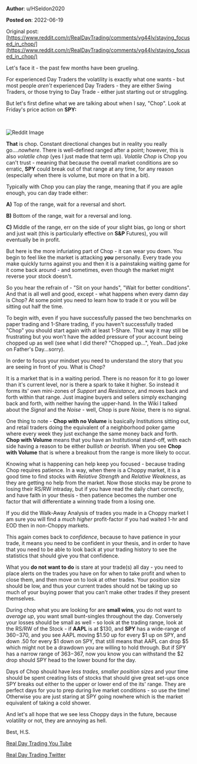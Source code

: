 **Author**: u/HSeldon2020

**Posted on**: 2022-06-19

Original post: [https://www.reddit.com/r/RealDayTrading/comments/vg44lv/staying_focused_in_chop/](https://www.reddit.com/r/RealDayTrading/comments/vg44lv/staying_focused_in_chop/)

Let's face it - the past few months have been grueling.

For experienced Day Traders the volatility is exactly what one wants - but most people *aren't* experienced Day Traders - they are either Swing Traders, or those trying to Day Trade - either just starting out or struggling.

But let's first define what we are talking about when I say, "Chop".  Look at Friday's price action on **SPY:**

&#x200B;

<img src="cache/images/7c98041003d5653b4383e5e319d98043.png" alt="Reddit Image">

**That** is chop.  Constant directional changes but in reality you really go....*nowhere*.  There is well-defined ranged after a point; however, this is also *volatile chop* (yes I just made that term up).  *Volatile Chop* is Chop you can't trust - meaning that because the overall market conditions are so erratic, **SPY** could break out of that range at any time, for any reason (especially when there is volume, but more on that in a bit).

Typically with Chop you can play the range, meaning that if you are agile enough, you can day trade either:

**A)** Top of the range, wait for a reversal and short.

**B)** Bottom of the range, wait for a reversal and long.

**C)** Middle of the range, err on the side of your slight bias, go long or short and just wait (this is particularly effective on **S&P** Futures), you will eventually be in profit.

But here is the more infuriating part of Chop - it can wear you down.  You begin to feel like the market is attacking ***you*** personally.  Every trade you make quickly turns against you and then it is a painstaking waiting game for it come back around - and sometimes, even though the market might reverse your stock doesn't.

So you hear the refrain of - "Sit on your hands", "Wait for better conditions".  And that is all well and good, except - what happens when every damn day is Chop?  At some point you need to learn how to trade it or you will be sitting out half the time.

To begin with, even if you have successfully passed the two benchmarks on paper trading and 1-Share trading, if you haven't successfully traded "Chop" you should start again with at least 1-Share.  That way it may still be frustrating but you won't have the added pressure of your account being chopped up as well (see what I did there? "Chopped up...", Yeah...Dad joke on Father's Day...sorry).

In order to focus your mindset you need to understand the story that you are seeing in front of you.  What is Chop?

It is a market that is in a waiting period.  There is no reason for it to go lower than it's current level, nor is there a spark to take it higher.  So instead it forms its' own mini-zones of *Support* and *Resistance*, and moves back and forth within that range.  Just imagine buyers and sellers simply exchanging back and forth, with neither having the upper-hand.   In the Wiki I talked about the *Signal* and the *Noise* \- well, Chop is pure *Noise,* there is no signal.

One thing to note - **Chop with no Volume** is basically Institutions sitting out, and retail traders doing the equivalent of a neighborhood poker game where every week they just exchange the same money back and forth. **Chop with Volume** means that you have an Institutional stand-off, with each side having a reason to be either *bullish or bearish*.  When you see **Chop with Volume** that is where a breakout from the range is more likely to occur.

Knowing what is happening can help keep you focused - because trading Chop requires patience.  In a way, when there is a Choppy market, it is a good time to find stocks with *Relative Strength* and *Relative Weakness*, as they are getting no help from the market.  Now those stocks may be prone to losing their RS/RW intraday, but if you have read the daily chart correctly, and have faith in your thesis - then patience becomes the number one factor that will differentiate a winning trade from a losing one.

If you did the Walk-Away Analysis of trades you made in a Choppy market I am sure you will find a *much higher* profit-factor if you had waited 1-hr and EOD then in non-Choppy markets.

This again comes back to *confidence*, because to have patience in your trade, it means you need to be confident in your thesis, and in order to have that you need to be able to look back at your trading history to see the statistics that should give you that confidence.

What you **do not want to do** is stare at your trade(s) all day - you need to place alerts on the trades you have on for when to take profit and when to close them, and then move on to look at other trades.  Your position size should be low, and thus your current trades should not be taking up so much of your buying power that you can't make other trades if they present themselves.

During chop what you are looking for are **small wins**, you do not want to *average up*, you want small bunt-singles throughout the day.  Conversely your losses should be small as well - so look at the trading range, look at the RS/RW of the Stock - if **AAPL** is at $130, and **SPY** has a wide-range of $360-$370, and you see AAPL moving $1.50 up for every $1 up on SPY, and down .50 for every $1 down on SPY, that still means that AAPL can drop $5 which might not be a drawdown you are willing to hold through.  But if SPY has a narrow range of $363-$367, now you know you can withstand the $2 drop should SPY head to the lower bound for the day.

Days of Chop should have *less trades, smaller position sizes* and your time should be spent creating lists of stocks that should give great set-ups once SPY breaks out either to the upper or lower end of the its' range.  They are perfect days for you to prep during live market conditions - so use the time!  Otherwise you are just staring at SPY going nowhere which is the market equivalent of taking a cold shower.

And let's all hope that we see less Choppy days in the future, because volatility or not, they are annoying as hell.

Best, H.S.

[Real Day Trading You Tube](https://www.youtube.com/c/RealDayTrading)

[Real Day Trading Twitter](https://twitter.com/RealDayTrading)